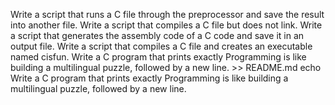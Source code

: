 Write a script that runs a C file through the preprocessor and save the result into another file.
Write a script that compiles a C file but does not link.
Write a script that generates the assembly code of a C code and save it in an output file.
Write a script that compiles a C file and creates an executable named cisfun.
Write a C program that prints exactly Programming is like building a multilingual puzzle, followed by a new line. >> README.md
echo Write a C program that prints exactly Programming is like building a multilingual puzzle, followed by a new line.
